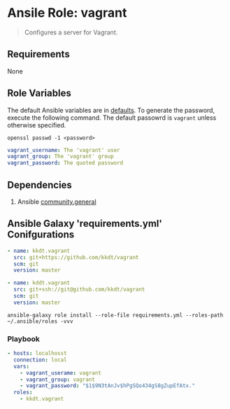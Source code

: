 # Ansile Role: vagrant

> Configures a server for Vagrant.

## Requirements

None

## Role Variables

The default Ansible variables are in [defaults](defaults/main.yml). To generate the password, execute the following command.
The default passowrd is `vagrant` unless otherwise specified.

```shell
openssl passwd -1 <password>
```

```yaml
vagrant_username: The 'vagrant' user
vagrant_group: The 'vagrant' group
vagrant_password: The quoted password
```

## Dependencies

1. Ansible [community.general](https://galaxy.ansible.com/community/general)

## Ansible Galaxy 'requirements.yml' Conifgurations

```yaml
- name: kkdt.vagrant
  src: git+https://github.com/kkdt/vagrant
  scm: git
  version: master
```

```yaml
- name: kddt.vagrant
  src: git+ssh://git@github.com/kkdt/vagrant
  scm: git
  version: master
```

```shell
ansible-galaxy role install --role-file requirements.yml --roles-path ~/.ansible/roles -vvv
```

### Playbook

```yaml
- hosts: localhosst
  connection: local
  vars:
    - vagrant_userame: vagrant
    - vagrant_group: vagrant
    - vagrant_password: "$1$9N3tAnJv$hPgSQo434gS8gZupEfAtx."
  roles:
    - kkdt.vagrant
```